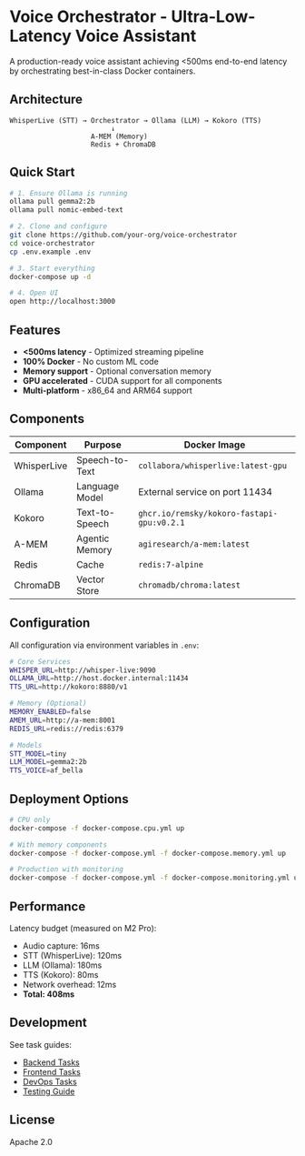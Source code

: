 # Voice Orchestrator - Ultra-Low-Latency Voice Assistant

A production-ready voice assistant achieving <500ms end-to-end latency by orchestrating best-in-class Docker containers.

## Architecture

```
WhisperLive (STT) → Orchestrator → Ollama (LLM) → Kokoro (TTS)
                         ↓
                    A-MEM (Memory)
                    Redis + ChromaDB
```

## Quick Start

```bash
# 1. Ensure Ollama is running
ollama pull gemma2:2b
ollama pull nomic-embed-text

# 2. Clone and configure
git clone https://github.com/your-org/voice-orchestrator
cd voice-orchestrator
cp .env.example .env

# 3. Start everything
docker-compose up -d

# 4. Open UI
open http://localhost:3000
```

## Features

- **<500ms latency** - Optimized streaming pipeline
- **100% Docker** - No custom ML code
- **Memory support** - Optional conversation memory
- **GPU accelerated** - CUDA support for all components
- **Multi-platform** - x86_64 and ARM64 support

## Components

| Component | Purpose | Docker Image |
|-----------|---------|--------------|
| WhisperLive | Speech-to-Text | `collabora/whisperlive:latest-gpu` |
| Ollama | Language Model | External service on port 11434 |
| Kokoro | Text-to-Speech | `ghcr.io/remsky/kokoro-fastapi-gpu:v0.2.1` |
| A-MEM | Agentic Memory | `agiresearch/a-mem:latest` |
| Redis | Cache | `redis:7-alpine` |
| ChromaDB | Vector Store | `chromadb/chroma:latest` |

## Configuration

All configuration via environment variables in `.env`:

```bash
# Core Services
WHISPER_URL=http://whisper-live:9090
OLLAMA_URL=http://host.docker.internal:11434
TTS_URL=http://kokoro:8880/v1

# Memory (Optional)
MEMORY_ENABLED=false
AMEM_URL=http://a-mem:8001
REDIS_URL=redis://redis:6379

# Models
STT_MODEL=tiny
LLM_MODEL=gemma2:2b
TTS_VOICE=af_bella
```

## Deployment Options

```bash
# CPU only
docker-compose -f docker-compose.cpu.yml up

# With memory components
docker-compose -f docker-compose.yml -f docker-compose.memory.yml up

# Production with monitoring
docker-compose -f docker-compose.yml -f docker-compose.monitoring.yml up
```

## Performance

Latency budget (measured on M2 Pro):
- Audio capture: 16ms
- STT (WhisperLive): 120ms  
- LLM (Ollama): 180ms
- TTS (Kokoro): 80ms
- Network overhead: 12ms
- **Total: 408ms**

## Development

See task guides:
- [Backend Tasks](backend-tasks.md)
- [Frontend Tasks](frontend-tasks.md)
- [DevOps Tasks](devops-tasks.md)
- [Testing Guide](testing-guide.md)

## License

Apache 2.0